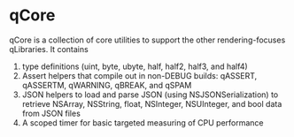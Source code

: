 # qCore
qCore is a collection of core utilities to support the other rendering-focuses qLibraries. It contains 
1. type definitions (uint, byte, ubyte, half, half2, half3, and half4)
1. Assert helpers that compile out in non-DEBUG builds: qASSERT, qASSERTM, qWARNING, qBREAK, and qSPAM
1. JSON helpers to load and parse JSON (using NSJSONSerialization) to retrieve NSArray, NSString, float, NSInteger, NSUInteger, and bool data from JSON files
1. A scoped timer for basic targeted measuring of CPU performance
